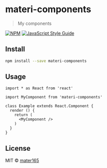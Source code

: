 # materi-components

> My components

[![NPM](https://img.shields.io/npm/v/materi-components.svg)](https://www.npmjs.com/package/materi-components) [![JavaScript Style Guide](https://img.shields.io/badge/code_style-standard-brightgreen.svg)](https://standardjs.com)

## Install

```bash
npm install --save materi-components
```

## Usage

```tsx
import * as React from 'react'

import MyComponent from 'materi-components'

class Example extends React.Component {
  render () {
    return (
      <MyComponent />
    )
  }
}
```

## License

MIT © [mater165](https://github.com/mater165)
